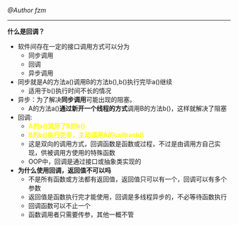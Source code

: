 *@Author fzm*

----------------------------
**什么是回调？**
- 软件间存在一定的接口调用方式可以分为
	- 同步调用
	- 回调
	- 异步调用
- 同步就是A的方法a()调用B的方法b(),b()执行完毕a()继续
	- 适用于b()执行时间不长的情况
- 异步：为了解决**同步调用**可能出现的阻塞。
	- A的方法a()**通过新开一个线程的方式**调用B的方法b()，这样就解决了阻塞
- 回调:
	- **<font color="#ffff00">A的a()调用了B的b()</font>**
	- **<font color="#ffff00">B的b()执行完毕，主动调用A的callback()</font>**
	- 这是双向的调用方式，回调函数是函数或过程，不过是由调用方自己实现，供被调用方使用的特殊函数
	- OOP中，回调是通过接口或抽象类实现的
- **为什么使用回调，返回值不可以吗**
	- 不是所有函数或方法都有返回值，返回值只可以有一个，回调可以有多个参数
	- 返回值是函数执行完才能使用，回调是多线程异步的，不必等待函数执行
	- 回调函数可以不止一个
	- 函数调用者只需要传参，其他一概不管
